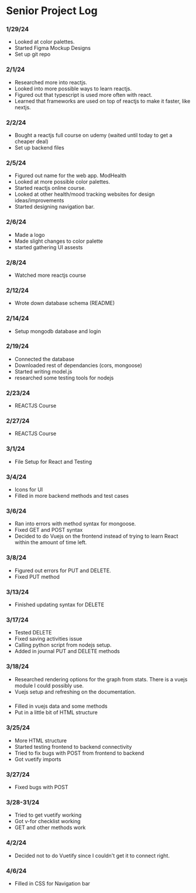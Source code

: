 # Senior Project Log

### 1/29/24
* Looked at color palettes.
* Started Figma Mockup Designs
* Set up git repo

### 2/1/24
* Researched more into reactjs. 
* Looked into more possible ways to learn reactjs.
* Figured out that typescript is used more often with react.
* Learned that frameworks are used on top of reactjs to make it faster, like nextjs. 


### 2/2/24
* Bought a reactjs full course on udemy (waited until today to get a cheaper deal)
* Set up backend files


### 2/5/24
* Figured out name for the web app. ModHealth
* Looked at more possible color palettes.
* Started reactjs online course. 
* Looked at other health/mood tracking websites for design ideas/improvements
* Started designing navigation bar.


### 2/6/24
* Made a logo
* Made slight changes to color palette
* started gathering UI assests

### 2/8/24
* Watched more reactjs course

### 2/12/24
* Wrote down database schema (README)

### 2/14/24
* Setup mongodb database and login

### 2/19/24
* Connected the database
* Downloaded rest of dependancies (cors, mongoose)
* Started writing model.js
* researched some testing tools for nodejs

### 2/23/24
* REACTJS Course

### 2/27/24
* REACTJS Course

### 3/1/24
* File Setup for React and Testing

### 3/4/24
* Icons for UI
* Filled in more backend methods and test cases

### 3/6/24
* Ran into errors with method syntax for mongoose.
* Fixed GET and POST syntax
* Decided to do Vuejs on the frontend instead of trying to learn React within the amount of time left. 

### 3/8/24
* Figured out errors for PUT and DELETE.
* Fixed PUT method

### 3/13/24
* Finished updating syntax for DELETE

### 3/17/24
* Tested DELETE
* Fixed saving activities issue
* Calling python script from nodejs setup.
* Added in journal PUT and DELETE methods

### 3/18/24
* Researched rendering options for the graph from stats. There is a vuejs module I could possibly use.
* Vuejs setup and refreshing on the documentation.

###
* Filled in vuejs data and some methods
* Put in a little bit of HTML structure


### 3/25/24
* More HTML structure
* Started testing frontend to backend connectivity
* Tried to fix bugs with POST from frontend to backend
* Got vuetify imports

### 3/27/24
* Fixed bugs with POST

### 3/28-31/24
* Tried to get vuetify working
* Got v-for checklist working
* GET and other methods work

### 4/2/24
* Decided not to do Vuetify since I couldn't get it to connect right. 

### 4/6/24
* Filled in CSS for Navigation bar